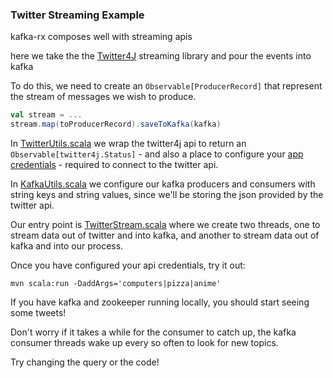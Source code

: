 ### Twitter Streaming Example

kafka-rx composes well with streaming apis

here we take the the [Twitter4J](http://twitter4j.org/en/index.html) streaming library and pour the events into kafka

To do this, we need to create an `Observable[ProducerRecord]` that represent the stream of messages we wish to produce. 

```scala
val stream = ...
stream.map(toProducerRecord).saveToKafka(kafka)
```

In [TwitterUtils.scala](src/main/scala/TwitterUtils.scala) we wrap the twitter4j api to return an `Observable[twitter4j.Status]` - and also a place to configure your [app credentials](https://apps.twitter.com/) - required to connect to the twitter api.

In [KafkaUtils.scala](src/main/scala/KafkaUtils.scala) we configure our kafka producers and consumers with string keys and string values, since we'll be storing the json provided by the twitter api.

Our entry point is [TwitterStream.scala](src/main/scala/TwitterStream.scala) where we create two threads, one to stream data out of twitter and into kafka, and another to stream data out of kafka and into our process.

Once you have configured your api credentials, try it out:

```
mvn scala:run -DaddArgs='computers|pizza|anime'
```

If you have kafka and zookeeper running locally, you should start seeing some tweets!

Don't worry if it takes a while for the consumer to catch up, the kafka consumer threads wake up every so often to look for new topics.

Try changing the query or the code!